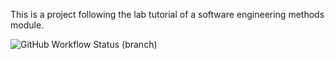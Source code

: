 This is a project following the lab tutorial of a software engineering methods module.

![GitHub Workflow Status (branch)](https://img.shields.io/github/actions/workflow/status/RebekkaEB/sem/main.yml?branch=master)